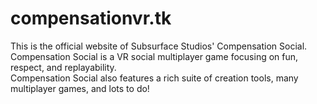 # compensationvr.tk
This is the official website of Subsurface Studios' Compensation Social. Compensation Social is a VR social multiplayer game focusing on fun, respect, and replayability.  
Compensation Social also features a rich suite of creation tools, many multiplayer games, and lots to do!
